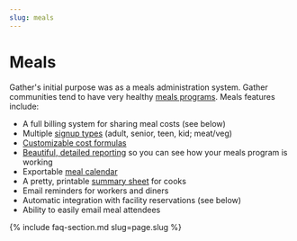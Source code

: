 ```yaml
---
slug: meals
---
```


# Meals

Gather's initial purpose was as a meals administration system. Gather communities tend to have very healthy [meals programs](assets/screenshots/meals-index.png). Meals features include:

* A full billing system for sharing meal costs (see below)
* Multiple [signup types](assets/screenshots/view-meal.png) (adult, senior, teen, kid; meat/veg)
* [Customizable cost formulas](assets/screenshots/meal-formula-form.png)
* [Beautiful, detailed reporting](assets/screenshots/meals-report.png) so you can see how your meals program is working
* Exportable [meal calendar](assets/screenshots/meal-calendar-entries.png)
* A pretty, printable [summary sheet](assets/screenshots/meal-summary.png) for cooks
* Email reminders for workers and diners
* Automatic integration with facility reservations (see below)
* Ability to easily email meal attendees

{% include faq-section.md slug=page.slug %}
